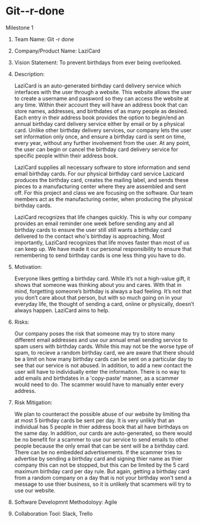 # Git--r-done

Milestone 1

1. Team Name: Git -r done 
2. Company/Product Name: LaziCard
3. Vision Statement: To prevent birthdays from ever being overlooked.
4. Description: 
         
	 LaziCard is an auto-generated birthday card delivery service which interfaces with the 
     user through a website. This website allows the user to create a username and password so 
     they can access the website at any time. Within their account they will have an address book 
     that can store names, addresses, and birthdates of as many people as desired. Each entry in 
     their address book provides the option to begin/end an annual birthday card delivery service either 
     by email or by a physical card. Unlike other birthday delivery services, our company lets the 
     user set information only once, and ensure a birthday card is sent on time, every year, 
     without any further involvement from the user. At any point, the user can begin or cancel 
     the birthday card delivery service for specific people within their address book. 
         
	 LaziCard supplies all necessary software to store information and send email birthday cards.
     For our physical birthday card service Lazicard produces the birthday card, creates the mailing label,
     and sends these pieces to a manufacturing center where they are assembled and sent off. 
     For this project and class we are focusing on the software. Our team members act as
     the manufacturing center, when producing the physical birthday cards.
	       
	 LaziCard recognizes that life changes quickly. This is why our company provides an email 
     reminder one week before sending any and all birthday cards to ensure the user still 
     still wants a birthday card delivered to the contact who's birthday is approaching. Most importantly, 
     LaziCard recognizes that life moves faster than most of us can keep up. We have made it our 
     personal responsibility to ensure that remembering to send birthday cards is one less 
     thing you have to do.
5. Motivation: 
         
	 Everyone likes getting a birthday card. While it’s not a high-value gift, 
     it shows that someone was thinking about you and cares. With that in mind, forgetting 
     someone’s birthday is always a bad feeling. It’s not that you don’t care about that 
     person, but with so much going on in your everyday life, the thought of sending a card, 
     online or physically, doesn’t always happen. LaziCard aims to help.
6. Risks: 
         
	 Our company poses the risk that someone may try to store many different email addresses
     and use our annual email sending service to spam users with birthday cards. While this may
     not be the worse type of spam, to recieve a random birthday card, we are aware that there should 
     be a limit on how many birthday cards can be sent on a particular day to see that our service is not abused. 
     In addition, to add a new contact the user will have to individually enter the informaiton. There
     is no way to add emails and birthdates in a 'copy-paste' manner, as a scammer would need to do. 
     The scammer would have to manually enter every address.
7. Risk Mitigation:
        
	We plan to counteract the possible abuse of our website by limiting tha at most 5 birthday cards be sent 
     per day. It is very unlikly that an individual has 5 people in thier address book that all have
     birthdays on the same day. In addition, our cards are auto-generated, so there would be 
     no benefit for a scammer to use our service to send emails to other people because the only
     email that can be sent will be a birthday card. There can be no embedded advertisements. If the scammer 
     tries to advertise by sending a birthday card and signing thier name as thier company this can not 
     be stopped, but this can be limited by the 5 card maximum birthday card per day rule. But again, getting
     a birthday card from a random company on a day that is not your birthday won't send a message
     to use thier business, so it is unlikely that scammers will try to use our website. 
8. Software Developmnt Methodoloyy: Agile
9. Collaboration Tool: Slack, Trello
          
         

      
